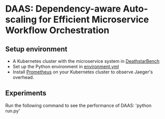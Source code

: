# DAAS: Dependency-aware Auto-scaling for Efficient Microservice Workflow Orchestration

## Setup environment
* A Kubernetes cluster with the microservice system in [DeathstarBench](https://github.com/delimitrou/DeathStarBench)
* Set up the Python environment in [environment.yml](https://github.com/QueJJ/DAAS/edit/main/environment.yml)
* Install [Prometheus](https://prometheus.io/) on your Kubernetes cluster to observe Jaeger's overhead.

## Experiments
Run the following command to see the performance of DAAS:
'python run.py'
